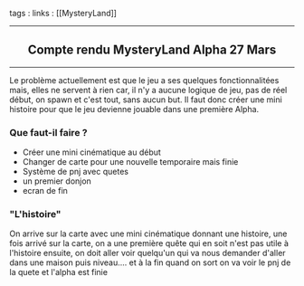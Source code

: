 tags : 
links : [[MysteryLand]]

****

<h2 style="text-align: center;"> Compte rendu MysteryLand Alpha 27 Mars </h2>

****


Le problème actuellement est que le jeu a ses quelques fonctionnalitées mais, elles ne servent à rien car, il n'y a aucune logique de jeu, pas de réel début, on spawn et c'est tout, sans aucun but. Il faut donc créer une mini histoire pour que le jeu devienne jouable dans une première Alpha.

### Que faut-il faire ?
- Créer une mini cinématique au début
- Changer de carte pour une nouvelle temporaire mais finie
- Système de pnj avec quetes
- un premier donjon
- ecran de fin

### "L'histoire"
On arrive sur la carte avec une mini cinématique donnant une histoire, une fois arrivé sur la carte, on a une première quête qui en soit n'est pas utile à l'histoire ensuite, on doit aller voir quelqu'un qui va nous demander d'aller dans une maison puis niveau.... et à la fin quand on sort on va voir le pnj de la quete et l'alpha est finie
